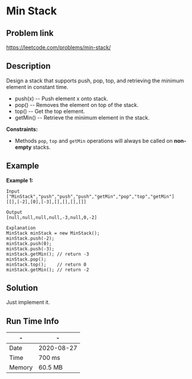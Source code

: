 # Min Stack

## Problem link
https://leetcode.com/problems/min-stack/

## Description
Design a stack that supports push, pop, top, and retrieving the minimum element in constant time.

- push(x) -- Push element x onto stack.
- pop() -- Removes the element on top of the stack.
- top() -- Get the top element.
- getMin() -- Retrieve the minimum element in the stack.

**Constraints:**

- Methods `pop`, `top` and `getMin` operations will always be called on **non-empty** stacks.

## Example



**Example 1:**

```
Input
["MinStack","push","push","push","getMin","pop","top","getMin"]
[[],[-2],[0],[-3],[],[],[],[]]

Output
[null,null,null,null,-3,null,0,-2]

Explanation
MinStack minStack = new MinStack();
minStack.push(-2);
minStack.push(0);
minStack.push(-3);
minStack.getMin(); // return -3
minStack.pop();
minStack.top();    // return 0
minStack.getMin(); // return -2
```

 


## Solution

Just implement it.

## Run Time Info

\- | \-
------------ | -------------
Date | 2020-08-27
Time | 700 ms
Memory | 60.5 MB

